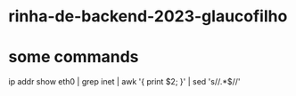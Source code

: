 # rinha-de-backend-2023-glaucofilho



# some commands

ip addr show eth0 | grep inet | awk '{ print $2; }' | sed 's/\/.*$//'
